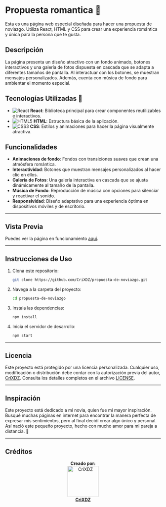 # Propuesta romantica :sparkling_heart:

Esta es una página web especial diseñada para hacer una propuesta de noviazgo. Utiliza React, HTML y CSS para crear una experiencia romántica y única para la persona que te gusta.

## Descripción

La página presenta un diseño atractivo con un fondo animado, botones interactivos y una galería de fotos dispuesta en cascada que se adapta a diferentes tamaños de pantalla. Al interactuar con los botones, se muestran mensajes personalizados. Además, cuenta con música de fondo para ambientar el momento especial.

## Tecnologías Utilizadas :hammer:

- ![React](https://img.shields.io/badge/-React-61DAFB?style=flat-square&logo=react&logoColor=black) **React**: Biblioteca principal para crear componentes reutilizables e interactivos.
- ![HTML5](https://img.shields.io/badge/-HTML5-E34F26?style=flat-square&logo=html5&logoColor=white) **HTML**: Estructura básica de la aplicación.
- ![CSS3](https://img.shields.io/badge/-CSS3-1572B6?style=flat-square&logo=css3&logoColor=white) **CSS**: Estilos y animaciones para hacer la página visualmente atractiva.

## Funcionalidades

- **Animaciones de fondo**: Fondos con transiciones suaves que crean una atmósfera romántica.
- **Interactividad**: Botones que muestran mensajes personalizados al hacer clic en ellos.
- **Galería de Fotos**: Una galería interactiva en cascada que se ajusta dinámicamente al tamaño de la pantalla.
- **Música de Fondo**: Reproducción de música con opciones para silenciar y reactivar el sonido.
- **Responsividad**: Diseño adaptativo para una experiencia óptima en dispositivos móviles y de escritorio.

---

## Vista Previa

Puedes ver la página en funcionamiento [aquí](https://propuesta-romantica.vercel.app/).

---

## Instrucciones de Uso

1. Clona este repositorio:
   ```sh
   git clone https://github.com/CriXDZ/propuesta-de-noviazgo.git
   ```
2. Navega a la carpeta del proyecto:
   ```sh
   cd propuesta-de-noviazgo
   ```
3. Instala las dependencias:
   ```sh
   npm install
   ```
4. Inicia el servidor de desarrollo:
   ```sh
   npm start
   ```

---

## Licencia

Este proyecto está protegido por una licencia personalizada. Cualquier uso, modificación o distribución debe contar con la autorización previa del autor, [CriXDZ](https://github.com/CriXDZ). Consulta los detalles completos en el archivo [LICENSE](./LICENSE).

---

## Inspiración

Este proyecto está dedicado a mi novia, quien fue mi mayor inspiración. Busqué muchas páginas en internet para encontrar la manera perfecta de expresar mis sentimientos, pero al final decidí crear algo único y personal. Así nació este pequeño proyecto, hecho con mucho amor para mi pareja a distancia. 💖

---

## Créditos

<p align="center">
  <b>Creado por:</b><br>
  <a href="https://github.com/CriXDZ">
    <img src="https://avatars.githubusercontent.com/CriXDZ" width="100" alt="CriXDZ"><br>
    <strong>CriXDZ</strong>
  </a>
</p>
